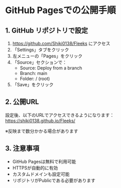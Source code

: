 # GitHub Pagesでの公開手順

## 1. GitHub リポジトリで設定

1. https://github.com/Shiki0138/Fleeks にアクセス
2. 「Settings」タブをクリック
3. 左メニューの「Pages」をクリック
4. 「Source」セクションで：
   - Source: Deploy from a branch
   - Branch: main
   - Folder: / (root)
5. 「Save」をクリック

## 2. 公開URL

設定後、以下のURLでアクセスできるようになります：
https://shiki0138.github.io/Fleeks/

※反映まで数分かかる場合があります

## 3. 注意事項

- GitHub Pagesは無料で利用可能
- HTTPSが自動的に有効
- カスタムドメインも設定可能
- リポジトリがPublicである必要があります